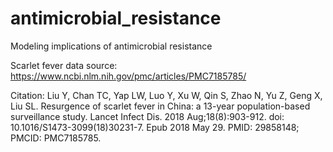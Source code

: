 # antimicrobial_resistance
Modeling implications of antimicrobial resistance

Scarlet fever data source: https://www.ncbi.nlm.nih.gov/pmc/articles/PMC7185785/

Citation: Liu Y, Chan TC, Yap LW, Luo Y, Xu W, Qin S, Zhao N, Yu Z, Geng X,
Liu SL. Resurgence of scarlet fever in China: a 13-year population-based 
surveillance study. Lancet Infect Dis. 2018 Aug;18(8):903-912. 
doi: 10.1016/S1473-3099(18)30231-7. Epub 2018 May 29. PMID: 29858148;
PMCID: PMC7185785.
